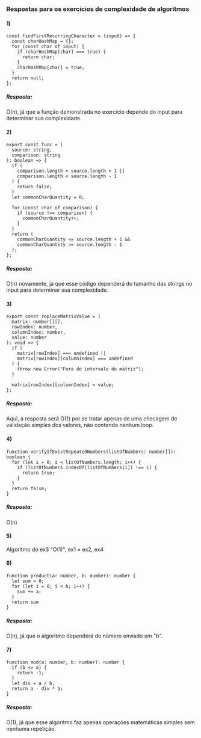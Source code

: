 ### Respostas para os exercícios de complexidade de algoritmos 

#### 1)

``` tsx
const findFirstRecurringCharacter = (input) => {
  const charHashMap = {};
  for (const char of input) {
    if (charHashMap[char] === true) {
      return char;
    }
    charHashMap[char] = true;
  }
  return null;
}; 

```
##### Resposta: 
O(n), já que a função demonstrada no exercício depende do input para determinar sua complexidade.


#### 2)

```tsx
export const func = (
  source: string,
  comparison: string
): boolean => {
  if (
    comparison.length > source.length + 1 ||
    comparison.length < source.length - 1
  ) {
    return false;
  }
  let commonCharQuantity = 0;

  for (const char of comparison) {
    if (source !== comparison) {
      commonCharQuantity++;
    }
  }
  return (
    commonCharQuantity <= source.length + 1 &&
    commonCharQuantity >= source.length - 1
  );
};
```
##### Resposta:
O(n) novamente, já que esse código dependerá do tamanho das strings no input para determinar sua complexidade.


#### 3)

```tsx
export const replaceMatrixValue = (
  matrix: number[][],
  rowIndex: number,
  columnIndex: number,
  value: number
): void => {
  if (
    matrix[rowIndex] === undefined ||
    matrix[rowIndex][columnIndex] === undefined
  ) {
    throw new Error("Fora do intervalo da matriz");
  }

  matrix[rowIndex][columnIndex] = value;
};
```
##### Resposta: 
Aqui, a resposta será O(1) por se tratar apenas de uma checagem de validação simples dos valores, não contendo nenhum loop.


#### 4)
```tsx
function verifyIfExistRepeatedNumbers(listOfNumbers: number[]): boolean {
  for (let i = 0; i < listOfNumbers.length; i++) {
    if (listOfNumbers.indexOf(listOfNumbers[i]) !== i) {
      return true;
    }
  }
  return false;
}
```
##### Resposta:
O(n) 


#### 5)
Algoritmo do ex3 "O(1)", ex1 = ex2, ex4


#### 6)
```tsx
function product(a: number, b: number): number {
  let sum = 0;
  for (let i = 0; i < b; i++) {
    sum += a;
  }
  return sum
}
```

##### Resposta:
O(n), já que o algoritmo dependerá do número enviado em "b".


#### 7)
```tsx
function mod(a: number, b: number): number {
  if (b <= a) {
    return -1;
  }
  let div = a / b;
  return a - div * b;
}
```
##### Resposta:
O(1), já que esse algoritmo faz apenas operações matemáticas simples sem nenhuma repetição.


